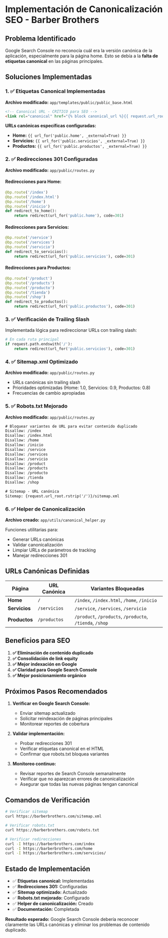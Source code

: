 # Implementación de Canonicalización SEO - Barber Brothers

## Problema Identificado

Google Search Console no reconocía cuál era la versión canónica de la aplicación, especialmente para la página home. Esto se debía a la **falta de etiquetas canonical** en las páginas principales.

## Soluciones Implementadas

### 1. ✅ Etiquetas Canonical Implementadas

**Archivo modificado:** `app/templates/public/public_base.html`

```html
<!-- Canonical URL - CRÍTICO para SEO -->
<link rel="canonical" href="{% block canonical_url %}{{ request.url_root.rstrip('/') }}{{ request.path }}{% endblock %}">
```

**URLs canónicas específicas configuradas:**
- **Home:** `{{ url_for('public.home', _external=True) }}`
- **Servicios:** `{{ url_for('public.servicios', _external=True) }}`
- **Productos:** `{{ url_for('public.productos', _external=True) }}`

### 2. ✅ Redirecciones 301 Configuradas

**Archivo modificado:** `app/public/routes.py`

#### Redirecciones para Home:
```python
@bp.route('/index')
@bp.route('/index.html')
@bp.route('/home')
@bp.route('/inicio')
def redirect_to_home():
    return redirect(url_for('public.home'), code=301)
```

#### Redirecciones para Servicios:
```python
@bp.route('/service')
@bp.route('/services')
@bp.route('/servicio')
def redirect_to_servicios():
    return redirect(url_for('public.servicios'), code=301)
```

#### Redirecciones para Productos:
```python
@bp.route('/product')
@bp.route('/products')
@bp.route('/producto')
@bp.route('/tienda')
@bp.route('/shop')
def redirect_to_productos():
    return redirect(url_for('public.productos'), code=301)
```

### 3. ✅ Verificación de Trailing Slash

Implementada lógica para redireccionar URLs con trailing slash:

```python
# En cada ruta principal
if request.path.endswith('/'):
    return redirect(url_for('public.servicios'), code=301)
```

### 4. ✅ Sitemap.xml Optimizado

**Archivo modificado:** `app/public/routes.py`

- URLs canónicas sin trailing slash
- Prioridades optimizadas (Home: 1.0, Servicios: 0.9, Productos: 0.8)
- Frecuencias de cambio apropiadas

### 5. ✅ Robots.txt Mejorado

**Archivo modificado:** `app/public/routes.py`

```txt
# Bloquear variantes de URL para evitar contenido duplicado
Disallow: /index
Disallow: /index.html
Disallow: /home
Disallow: /inicio
Disallow: /service
Disallow: /services
Disallow: /servicio
Disallow: /product
Disallow: /products
Disallow: /producto
Disallow: /tienda
Disallow: /shop

# Sitemap - URL canónica
Sitemap: {request.url_root.rstrip('/')}/sitemap.xml
```

### 6. ✅ Helper de Canonicalización

**Archivo creado:** `app/utils/canonical_helper.py`

Funciones utilitarias para:
- Generar URLs canónicas
- Validar canonicalización
- Limpiar URLs de parámetros de tracking
- Manejar redirecciones 301

## URLs Canónicas Definidas

| Página | URL Canónica | Variantes Bloqueadas |
|--------|--------------|---------------------|
| **Home** | `/` | `/index`, `/index.html`, `/home`, `/inicio` |
| **Servicios** | `/servicios` | `/service`, `/services`, `/servicio` |
| **Productos** | `/productos` | `/product`, `/products`, `/producto`, `/tienda`, `/shop` |

## Beneficios para SEO

1. **✅ Eliminación de contenido duplicado**
2. **✅ Consolidación de link equity**
3. **✅ Mejor indexación en Google**
4. **✅ Claridad para Google Search Console**
5. **✅ Mejor posicionamiento orgánico**

## Próximos Pasos Recomendados

1. **Verificar en Google Search Console:**
   - Enviar sitemap actualizado
   - Solicitar reindexación de páginas principales
   - Monitorear reportes de cobertura

2. **Validar implementación:**
   - Probar redirecciones 301
   - Verificar etiquetas canonical en el HTML
   - Confirmar que robots.txt bloquea variantes

3. **Monitoreo continuo:**
   - Revisar reportes de Search Console semanalmente
   - Verificar que no aparezcan errores de canonicalización
   - Asegurar que todas las nuevas páginas tengan canonical

## Comandos de Verificación

```bash
# Verificar sitemap
curl https://barberbrothers.com/sitemap.xml

# Verificar robots.txt
curl https://barberbrothers.com/robots.txt

# Verificar redirecciones
curl -I https://barberbrothers.com/index
curl -I https://barberbrothers.com/home
curl -I https://barberbrothers.com/servicios/
```

## Estado de Implementación

- ✅ **Etiquetas canonical:** Implementadas
- ✅ **Redirecciones 301:** Configuradas
- ✅ **Sitemap optimizado:** Actualizado
- ✅ **Robots.txt mejorado:** Configurado
- ✅ **Helper de canonicalización:** Creado
- ✅ **Documentación:** Completada

**Resultado esperado:** Google Search Console debería reconocer claramente las URLs canónicas y eliminar los problemas de contenido duplicado.
